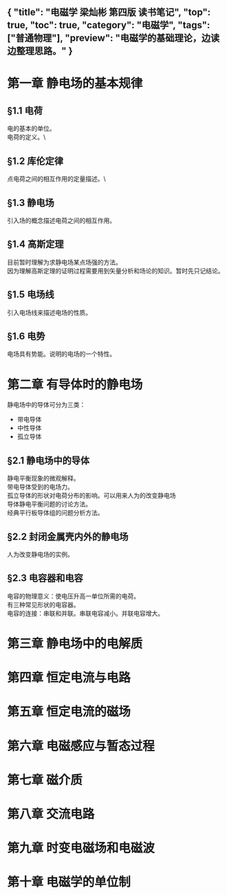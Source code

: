 {
"title": "电磁学 梁灿彬 第四版 读书笔记",
"top": true,
"toc": true,
"category": "电磁学",
"tags":["普通物理"],
"preview": "电磁学的基础理论，边读边整理思路。"
}
---
# 第一章 静电场的基本规律
## §1.1 电荷
电的基本的单位。\
电荷的定义。\
## §1.2 库伦定律
点电荷之间的相互作用的定量描述。\
## §1.3 静电场
引入场的概念描述电荷之间的相互作用。
## §1.4 高斯定理
目前暂时理解为求静电场某点场强的方法。\
因为理解高斯定理的证明过程需要用到矢量分析和场论的知识。暂时先只记结论。
## §1.5 电场线
引入电场线来描述电场的性质。
## §1.6 电势
电场具有势能。说明的电场的一个特性。

# 第二章 有导体时的静电场
静电场中的导体可分为三类：
- 带电导体
- 中性导体
- 孤立导体
## §2.1 静电场中的导体
静电平衡现象的微观解释。\
带电导体受到的电场力。\
孤立导体的形状对电荷分布的影响。可以用来人为的改变静电场\
导体静电平衡问题的讨论方法。\
经典平行板导体组的问题分析方法。
## §2.2 封闭金属壳内外的静电场
人为改变静电场的实例。
## §2.3 电容器和电容
电容的物理意义：使电压升高一单位所需的电荷。\
有三种常见形状的电容器。\
电容的连接：串联和并联。串联电容减小。并联电容增大。
# 第三章 静电场中的电解质

# 第四章 恒定电流与电路
# 第五章 恒定电流的磁场
# 第六章 电磁感应与暂态过程
# 第七章 磁介质
# 第八章 交流电路
# 第九章 时变电磁场和电磁波
# 第十章 电磁学的单位制
